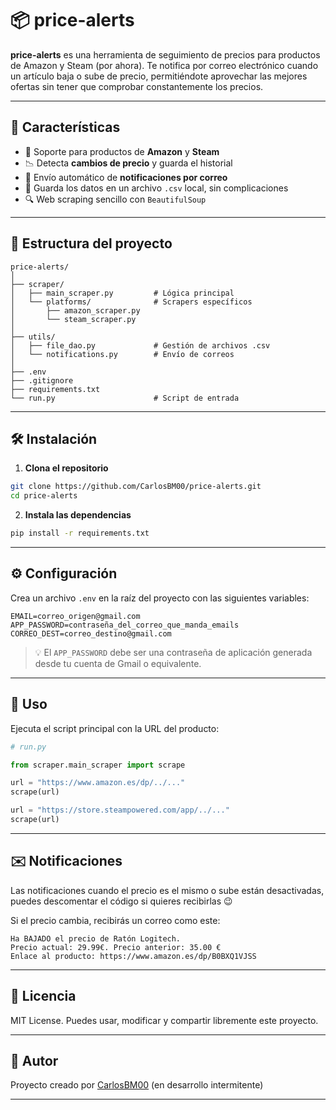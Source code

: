 
# 📦 price-alerts

**price-alerts** es una herramienta de seguimiento de precios para productos de Amazon y Steam (por ahora). Te notifica por correo electrónico cuando un artículo baja o sube de precio, permitiéndote aprovechar las mejores ofertas sin tener que comprobar constantemente los precios.

---

## 🚀 Características

- 🛒 Soporte para productos de **Amazon** y **Steam**
- 📉 Detecta **cambios de precio** y guarda el historial
- 📧 Envío automático de **notificaciones por correo**
- 💾 Guarda los datos en un archivo `.csv` local, sin complicaciones
- 🔍 Web scraping sencillo con `BeautifulSoup`

---

## 📂 Estructura del proyecto

```
price-alerts/
│
├── scraper/
│   ├── main_scraper.py         # Lógica principal
│   └── platforms/              # Scrapers específicos
│       ├── amazon_scraper.py
│       └── steam_scraper.py
│
├── utils/
│   ├── file_dao.py             # Gestión de archivos .csv
│   └── notifications.py        # Envío de correos
│
├── .env                       
├── .gitignore
├── requirements.txt
└── run.py                      # Script de entrada
```

---

## 🛠️ Instalación

1. **Clona el repositorio**

```bash
git clone https://github.com/CarlosBM00/price-alerts.git
cd price-alerts
```

2. **Instala las dependencias**

```bash
pip install -r requirements.txt
```

---

## ⚙️ Configuración

Crea un archivo `.env` en la raíz del proyecto con las siguientes variables:

```
EMAIL=correo_origen@gmail.com
APP_PASSWORD=contraseña_del_correo_que_manda_emails
CORREO_DEST=correo_destino@gmail.com
```

> 💡 El `APP_PASSWORD` debe ser una contraseña de aplicación generada desde tu cuenta de Gmail o equivalente.

---

## 🧪 Uso

Ejecuta el script principal con la URL del producto:

```python
# run.py

from scraper.main_scraper import scrape

url = "https://www.amazon.es/dp/../..."
scrape(url)

url = "https://store.steampowered.com/app/../..."
scrape(url)
```

---

## ✉️ Notificaciones
Las notificaciones cuando el precio es el mismo o sube están desactivadas, puedes descomentar el código si quieres recibirlas 😉

Si el precio cambia, recibirás un correo como este:

```
Ha BAJADO el precio de Ratón Logitech.
Precio actual: 29.99€. Precio anterior: 35.00 €
Enlace al producto: https://www.amazon.es/dp/B0BXQ1VJSS
```

---

## 📝 Licencia

MIT License. Puedes usar, modificar y compartir libremente este proyecto.

---

## 🙌 Autor

Proyecto creado por [CarlosBM00](https://github.com/CarlosBM00) (en desarrollo intermitente)

---
